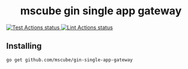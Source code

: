 <h1 align="center">mscube gin single app gateway</h1>


<p>
    <a href="https://github.com/mscube/gin-single-app-gateway/actions?query=workflow%3ATest">
        <img src="https://github.com/mscube/gin-single-app-gateway/workflows/Test/badge.svg" alt="Test Actions status">
    </a>
    <a href="https://github.com/mscube/gin-single-app-gateway/actions?query=workflow%3ALint">
        <img src="https://github.com/mscube/gin-single-app-gateway/workflows/Lint/badge.svg" alt="Lint Actions status">
    </a>
</p>

## Installing

```shell
go get github.com/mscube/gin-single-app-gateway
```
